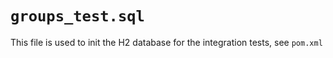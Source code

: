 # `groups_test.sql`

This file is used to init the H2 database for the integration tests, see `pom.xml`